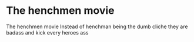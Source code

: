 # The henchmen movie

The henchmen movie
Instead of henchman being the dumb cliche they are badass and kick every heroes ass
